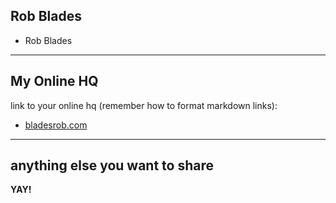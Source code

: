 ## Rob Blades

+ Rob Blades

-----

## My Online HQ

link to your online hq (remember how to format markdown links):

+ [bladesrob.com](http://bladesrob.com)
------

## anything else you want to share

**YAY!**
